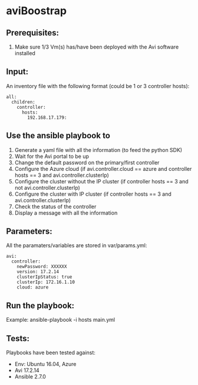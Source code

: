 # aviBoostrap
## Prerequisites:
1. Make sure 1/3 Vm(s) has/have been deployed with the Avi software installed


## Input:
An inventory file with the following format (could be 1 or 3 controller hosts):
```
all:
  children:
    controller:
      hosts:
        192.168.17.179:
```
## Use the ansible playbook to
1. Generate a yaml file with all the information (to feed the python SDK)
2. Wait for the Avi portal to be up
3. Change the default password on the primary/first controller
4. Configure the Azure cloud (if avi.controller.cloud == azure and controller hosts == 3 and avi.controller.clusterIp)
5. Configure the cluster without the IP cluster (if controller hosts == 3 and not avi.controller.clusterIp)
6. Configure the cluster with IP cluster (if controller hosts == 3 and avi.controller.clusterIp)
7. Check the status of the controller
8. Display a message with all the information

## Parameters:
All the paramaters/variables are stored in var/params.yml:
```
avi:
  controller:
    newPassword: XXXXXX
    version: 17.2.14
    clusterIpStatus: true
    clusterIp: 172.16.1.10
    cloud: azure
```

## Run the playbook:
Example:
ansible-playbook -i hosts main.yml

## Tests:
Playbooks have been tested against:
- Env: Ubuntu 16.04, Azure
- Avi 17.2.14
- Ansible 2.7.0
